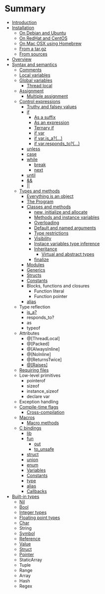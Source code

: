 # Summary

* [Introduction](README.md)
* [Installation](installation/README.md)
   * [On Debian and Ubuntu](installation/on_debian_and_ubuntu.md)
   * [On RedHat and CentOS](installation/on_redhat_and_centos.md)
   * [On Mac OSX using Homebrew](installation/on_mac_osx_using_homebrew.md)
   * [From a tar.gz](installation/from_a_targz.md)
   * [From sources](installation/from_source_repository.md)
* [Overview](overview/README.md)
* [Syntax and semantics](syntax_and_semantics/README.md)
   * [Comments](syntax_and_semantics/comments.md)
   * [Local variables](syntax_and_semantics/local_variables.md)
   * [Global variables](syntax_and_semantics/global_variables.md)
       * [Thread local](syntax_and_semantics/thread_local.md)
   * [Assignment](syntax_and_semantics/assignment.md)
       * [Multiple assignment](syntax_and_semantics/multiple_assignment.md)
   * [Control expressions](syntax_and_semantics/control_expressions.md)
       * [Truthy and falsey values](syntax_and_semantics/truthy_and_falsey_values.md)
       * [if](syntax_and_semantics/if.md)
           * [As a suffix](syntax_and_semantics/as_a_suffix.md)
           * [As an expression](syntax_and_semantics/as_an_expression.md)
           * [Ternary if](syntax_and_semantics/ternary_if.md)
           * [if var](syntax_and_semantics/if_var.md)
           * [if var.is_a?(...)](syntax_and_semantics/if_varis_a.md)
           * [if var.responds_to?(...)](syntax_and_semantics/if_varresponds_to.md)
       * [unless](syntax_and_semantics/unless.md)
       * [case](syntax_and_semantics/case.md)
       * [while](syntax_and_semantics/while.md)
           * [break](syntax_and_semantics/break.md)
           * [next](syntax_and_semantics/next.md)
       * [until](syntax_and_semantics/until.md)
       * [&&](syntax_and_semantics/and.md)
       * [||](syntax_and_semantics/or.md)
   * [Types and methods](syntax_and_semantics/types_and_methods.md)
       * [Everything is an object](syntax_and_semantics/everything_is_an_object.md)
       * [The Program](syntax_and_semantics/the_program.md)
       * [Classes and methods](syntax_and_semantics/classes_and_methods.md)
           * [new, initialize and allocate](syntax_and_semantics/new,_initialize_and_allocate.md)
           * [Methods and instance variables](syntax_and_semantics/methods_and_instance_variables.md)
           * [Overloading](syntax_and_semantics/overloading.md)
           * [Default and named arguments](syntax_and_semantics/default_and_named_arguments.md)
           * [Type restrictions](syntax_and_semantics/type_restrictions.md)
           * [Visibility](syntax_and_semantics/visibility.md)
           * [Instace variables type inference](syntax_and_semantics/instace_variables_type_inference.md)
           * [Inheritance](syntax_and_semantics/inheritance.md)
               * [Virtual and abstract types](syntax_and_semantics/virtual_and_abstract_types.md)
           * [finalize](syntax_and_semantics/finalize.md)
       * [Modules](syntax_and_semantics/modules.md)
       * [Generics](syntax_and_semantics/generics.md)
       * [Structs](syntax_and_semantics/structs.md)
       * [Constants](syntax_and_semantics/constants.md)
       * Blocks, functions and closures
           * Function literal
           * Function pointer
       * [alias](syntax_and_semantics/alias.md)
   * Type reflection
       * [is_a?](syntax_and_semantics/is_a.md)
       * responds_to?
       * as
       * typeof
   * Attributes
       * @[ThreadLocal]
       * @[Packed]
       * @[AlwaysInline]
       * @[NoInline]
       * @[ReturnsTwice]
       * [@[Raises]]([raises])
   * [Requiring files](syntax_and_semantics/requiring_files.md)
   * Low-level primitives
       * pointerof
       * sizeof
       * instance_sizeof
       * declare var
   * Exception handling
   * [Compile-time flags](syntax_and_semantics/compile_time_flags.md)
       * [Cross-compilation](syntax_and_semantics/cross-compilation.md)
   * [Macros](syntax_and_semantics/macros.md)
       * [Macro methods](syntax_and_semantics/macro_methods.md)
   * [C bindings](syntax_and_semantics/c_bindings/README.md)
       * [lib](syntax_and_semantics/c_bindings/lib.md)
       * [fun](syntax_and_semantics/c_bindings/fun.md)
           * [out](syntax_and_semantics/c_bindings/out.md)
           * [to_unsafe](syntax_and_semantics/c_bindings/to_unsafe.md)
       * [struct](syntax_and_semantics/c_bindings/struct.md)
       * [union](syntax_and_semantics/c_bindings/union.md)
       * [enum](syntax_and_semantics/c_bindings/enum.md)
       * [Variables](syntax_and_semantics/c_bindings/variables.md)
       * [Constants](syntax_and_semantics/c_bindings/constants.md)
       * [type](syntax_and_semantics/c_bindings/type.md)
       * [alias](syntax_and_semantics/c_bindings/alias.md)
       * [Callbacks](syntax_and_semantics/c_bindings/callbacks.md)
* [Built-in types](builtin_types/README.md)
   * [Nil](builtin_types/nil.md)
   * [Bool](builtin_types/bool.md)
   * [Integer types](builtin_types/integer_types.md)
   * [Floating point types](builtin_types/floating_point_types.md)
   * [Char](builtin_types/char.md)
   * String
   * [Symbol](builtin_types/symbol.md)
   * [Reference](builtin_types/reference.md)
   * [Value](builtin_types/value.md)
   * [Struct](builtin_types/struct.md)
   * [Pointer](builtin_types/pointer.md)
   * StaticArray
   * Tuple
   * Range
   * Array
   * Hash
   * Regex

